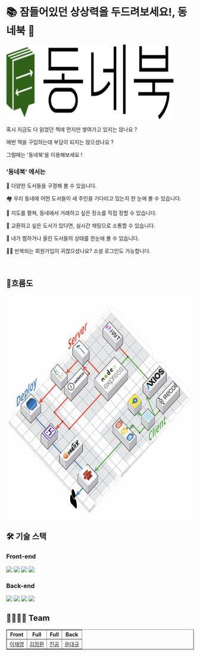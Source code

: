 <h1> 📚 잠들어있던 상상력을 두드려보세요!, 동네북 📖</h1>

<img src= "https://github.com/StrummingDown/dongnebook/blob/socketBackup/client/src/img/logo.png"  width = "450" height = "200" />

<!-- <h3><a href=http://ssokbeer-bucket-depoly.s3-website.ap-northeast-2.amazonaws.com/>동네북 바로가기</a></h3> -->

</br>

혹시 지금도 다 읽었던 책에 먼지만 쌓여가고 있지는 않나요 ?

매번 책을 구입하는데 부담이 되지는 않으셨나요 ?

그럴때는 '동네북'을 이용해보세요 !


<h3> '동네북' 에서는 </h3>

📕 다양한 도서들을 구경해 볼 수 있습니다. </br>

🏘 우리 동네에 어떤 도서들이 새 주인을 기다리고 있는지 한 눈에 볼 수 있습니다. </br>

📍 지도를 펼쳐, 동네에서 거래하고 싶은 장소를 직접 정할 수 있습니다. </br>

💬 교환하고 싶은 도서가 있다면, 실시간 채팅으로 소통할 수 있습니다. </br>

🌈 내가 찜하거나 올린 도서들의 상태를 한눈에 볼 수 있습니다. </br>

👌🏻 반복되는 회원가입이 귀찮으셨나요? 소셜 로그인도 가능합니다. </br>


</br>
<h2> 🧬흐름도 </h2>
<img src="https://github.com/StrummingDown/dongnebook/blob/dev/flow.png" width = "800 " height = "600"/> 


</br>
<h2> 🛠 기술 스택 </h2>

<h3> Front-end </h3>
<img src="https://img.shields.io/badge/FRONT-REACT-%2361DAFB?style=for-the-badge&logo=React" />
<img src="https://img.shields.io/badge/FRONT-STYLED--COMPONENT-%23DB7093?style=for-the-badge&logo=styled-components" />
<img src="https://img.shields.io/badge/FRONT-REACT%20ROUTER-%23CA4245?style=for-the-badge&logo=React%20Router" />
<img src="https://img.shields.io/badge/DEPLOY-AWS-%23232F3E?style=for-the-badge&logo=Amazon%20AWS" />

<h3> Back-end</h3>
<img src="https://img.shields.io/badge/BACK-EXPRESS-%2317202C?style=for-the-badge" />
<img src="https://img.shields.io/badge/BACK-MYSQL-%234479A1?style=for-the-badge&logo=MySQL" />
<img src="https://img.shields.io/badge/BACK-JWT-%23E6E6E6?style=for-the-badge" />
<img src="https://img.shields.io/badge/DEPLOY-AWS-%23232F3E?style=for-the-badge&logo=Amazon%20AWS" />

<h2> 👩‍👩‍👦‍👦 Team </h2>
<table border="1">
	<th>Front</th>
	<th>Full</th>
  <th>Full</th>
  <th>Back</th>
	<tr><!-- 첫번째 줄 시작 -->
    <td><a href="https://github.com/sophiecode1105">이채영</a></td>
    <td><a href="https://github.com/codingbe">김정환</a></td>
    <td><a href="https://github.com/kongjin">진공</a></td>
    <td><a href="https://github.com/StrummingDown">윤대규</a></td>
	</tr><!-- 첫번째 줄 끝 -->
    </table>

